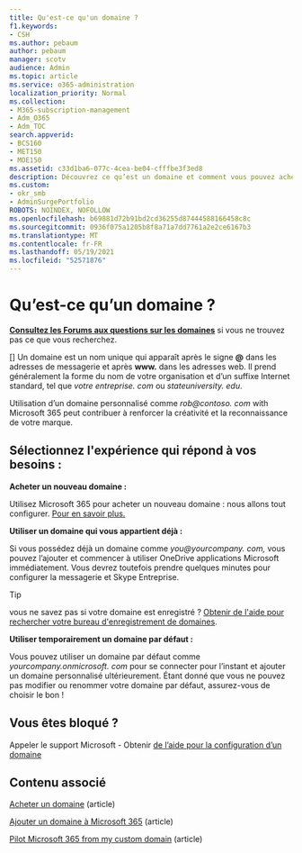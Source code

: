 ```yaml
---
title: Qu'est-ce qu'un domaine ?
f1.keywords:
- CSH
ms.author: pebaum
author: pebaum
manager: scotv
audience: Admin
ms.topic: article
ms.service: o365-administration
localization_priority: Normal
ms.collection:
- M365-subscription-management
- Adm_O365
- Adm_TOC
search.appverid:
- BCS160
- MET150
- MOE150
ms.assetid: c33d1ba6-077c-4cea-be04-cfffbe3f3ed8
description: Découvrez ce qu’est un domaine et comment vous pouvez acheter un domaine ou utiliser le domaine par défaut de votre entreprise pour commencer à utiliser OneDrive applications Microsoft.
ms.custom:
- okr_smb
- AdminSurgePortfolio
ROBOTS: NOINDEX, NOFOLLOW
ms.openlocfilehash: b69881d72b91bd2cd36255d87444588166458c8c
ms.sourcegitcommit: 0936f075a1205b8f8a71a7dd7761a2e2ce6167b3
ms.translationtype: MT
ms.contentlocale: fr-FR
ms.lasthandoff: 05/19/2021
ms.locfileid: "52571876"
---
```

# <a name="what-is-a-domain"></a>Qu’est-ce qu’un domaine ?

 **[Consultez les Forums aux questions sur les domaines](../setup/domains-faq.yml)** si vous ne trouvez pas ce que vous recherchez. 
  
[] Un domaine est un nom unique qui apparaît après le signe **@** dans les adresses de messagerie et après **www.** dans les adresses web. Il prend généralement la forme du nom de votre organisation et d’un suffixe Internet standard, tel que *votre entreprise. <span> com* ou *stateuniversity. <span> edu*. 
  
Utilisation d’un domaine personnalisé comme *rob@contoso. <span> com* with Microsoft 365 peut contribuer à renforcer la créativité et la reconnaissance de votre marque. 
  
## <a name="choose-the-experience-thats-best-for-you"></a>Sélectionnez l'expérience qui répond à vos besoins :

 **Acheter un nouveau domaine :**
  
Utilisez Microsoft 365 pour acheter un nouveau domaine : nous allons tout configurer. [Pour en savoir plus.](buy-a-domain-name.md)
  
 **Utiliser un domaine qui vous appartient déjà :**
  
Si vous possédez déjà un domaine comme *you@yourcompany. <span> com,* vous pouvez l’ajouter et commencer à utiliser OneDrive applications Microsoft immédiatement. Vous devrez toutefois prendre quelques minutes pour configurer la messagerie et Skype Entreprise. 
  
> [!TIP]
> vous ne savez pas si votre domaine est enregistré ? [Obtenir de l'aide pour rechercher votre bureau d'enregistrement de domaines](find-your-domain-registrar.md).
  
 **Utiliser temporairement un domaine par défaut :**
  
Vous pouvez utiliser un domaine par défaut comme  *yourcompany.onmicrosoft. <span> com*  pour se connecter pour l’instant et ajouter un domaine personnalisé ultérieurement. Étant donné que vous ne pouvez pas modifier ou renommer votre domaine par défaut, assurez-vous de choisir le bon ! 
  
## <a name="feeling-stuck"></a>Vous êtes bloqué ?

Appeler le support Microsoft - Obtenir [de l’aide pour la configuration d’un domaine](../../business-video/get-help-support.md)

## <a name="related-content"></a>Contenu associé

[Acheter un domaine](buy-a-domain-name.md) (article)

[Ajouter un domaine à Microsoft 365](../setup/add-domain.md) (article)

[Pilot Microsoft 365 from my custom domain](../misc/pilot-microsoft-365-from-my-custom-domain.md) (article)


